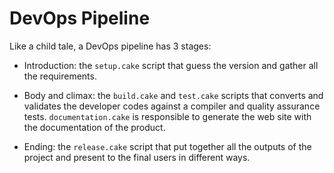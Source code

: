 # DevOps Pipeline

Like a child tale, a DevOps pipeline has 3 stages:

* Introduction: the `setup.cake` script that guess the version and
  gather all the requirements.

* Body and climax: the `build.cake` and `test.cake` scripts that converts and
  validates the developer codes against a compiler and quality assurance tests.
  `documentation.cake` is responsible to generate the web site with the
  documentation of the product.

* Ending: the `release.cake` script that put together all the outputs of the
  project and present to the final users in different ways.
